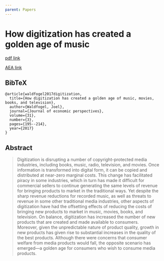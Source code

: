 ```yaml
---
parent: Papers
---
```


# How digitization has created a golden age of music

[pdf link](https://pubs.aeaweb.org/doi/pdfplus/10.1257/jep.31.3.195)

[AEA link](https://www.aeaweb.org/articles?id=10.1257/jep.31.3.195)

## BibTeX
```
@article{waldfogel2017digitization,
  title={How digitization has created a golden age of music, movies, books, and television},
  author={Waldfogel, Joel},
  journal={Journal of economic perspectives},
  volume={31},
  number={3},
  pages={195--214},
  year={2017}
}
```

## Abstract

> Digitization is disrupting a number of copyright-protected media industries, including books, music, radio, television, and movies. Once information is transformed into digital form, it can be copied and distributed at near-zero marginal costs. This change has facilitated piracy in some industries, which in turn has made it difficult for commercial sellers to continue generating the same levels of revenue for bringing products to market in the traditional ways. Yet despite the sharp revenue reductions for recorded music, as well as threats to revenue in some other traditional media industries, other aspects of digitization have had the offsetting effects of reducing the costs of bringing new products to market in music, movies, books, and television. On balance, digitization has increased the number of new products that are created and made available to consumers. Moreover, given the unpredictable nature of product quality, growth in new products has given rise to substantial increases in the quality of the best products. Although there were concerns that consumer welfare from media products would fall, the opposite scenario has emerged—a golden age for consumers who wish to consume media products. 